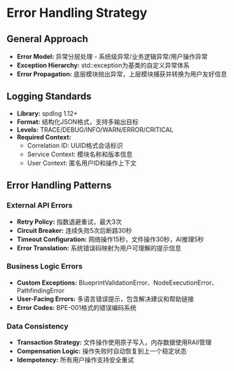 # Error Handling Strategy

## General Approach

- **Error Model:** 异常分层处理 - 系统级异常/业务逻辑异常/用户操作异常
- **Exception Hierarchy:** std::exception为基类的自定义异常体系
- **Error Propagation:** 底层模块抛出异常，上层模块捕获并转换为用户友好信息

## Logging Standards

- **Library:** spdlog 1.12+
- **Format:** 结构化JSON格式，支持多输出目标
- **Levels:** TRACE/DEBUG/INFO/WARN/ERROR/CRITICAL
- **Required Context:**
  - Correlation ID: UUID格式会话标识
  - Service Context: 模块名称和版本信息
  - User Context: 匿名用户ID和操作上下文

## Error Handling Patterns

### External API Errors
- **Retry Policy:** 指数退避重试，最大3次
- **Circuit Breaker:** 连续失败5次后断路30秒
- **Timeout Configuration:** 网络操作15秒，文件操作30秒，AI推理5秒
- **Error Translation:** 系统错误码映射为用户可理解的提示信息

### Business Logic Errors
- **Custom Exceptions:** BlueprintValidationError、NodeExecutionError、PathfindingError
- **User-Facing Errors:** 多语言错误提示，包含解决建议和帮助链接
- **Error Codes:** BPE-001格式的错误编码系统

### Data Consistency
- **Transaction Strategy:** 文件操作使用原子写入，内存数据使用RAII管理
- **Compensation Logic:** 操作失败时自动恢复到上一个稳定状态
- **Idempotency:** 所有用户操作支持安全重试
